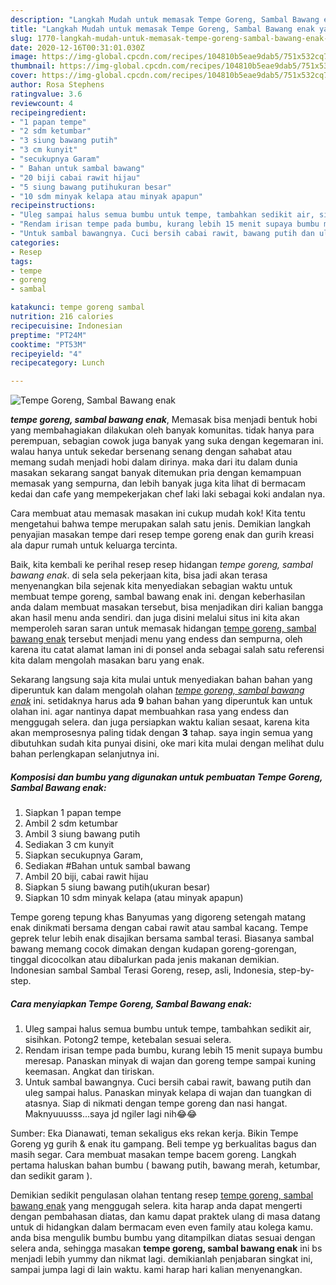 ```yaml
---
description: "Langkah Mudah untuk memasak Tempe Goreng, Sambal Bawang enak yang Sempurna"
title: "Langkah Mudah untuk memasak Tempe Goreng, Sambal Bawang enak yang Sempurna"
slug: 1770-langkah-mudah-untuk-memasak-tempe-goreng-sambal-bawang-enak-yang-sempurna
date: 2020-12-16T00:31:01.030Z
image: https://img-global.cpcdn.com/recipes/104810b5eae9dab5/751x532cq70/tempe-goreng-sambal-bawang-enak-foto-resep-utama.jpg
thumbnail: https://img-global.cpcdn.com/recipes/104810b5eae9dab5/751x532cq70/tempe-goreng-sambal-bawang-enak-foto-resep-utama.jpg
cover: https://img-global.cpcdn.com/recipes/104810b5eae9dab5/751x532cq70/tempe-goreng-sambal-bawang-enak-foto-resep-utama.jpg
author: Rosa Stephens
ratingvalue: 3.6
reviewcount: 4
recipeingredient:
- "1 papan tempe"
- "2 sdm ketumbar"
- "3 siung bawang putih"
- "3 cm kunyit"
- "secukupnya Garam"
- " Bahan untuk sambal bawang"
- "20 biji cabai rawit hijau"
- "5 siung bawang putihukuran besar"
- "10 sdm minyak kelapa atau minyak apapun"
recipeinstructions:
- "Uleg sampai halus semua bumbu untuk tempe, tambahkan sedikit air, sisihkan. Potong2 tempe, ketebalan sesuai selera."
- "Rendam irisan tempe pada bumbu, kurang lebih 15 menit supaya bumbu meresap. Panaskan minyak di wajan dan goreng tempe sampai kuning keemasan. Angkat dan tiriskan."
- "Untuk sambal bawangnya. Cuci bersih cabai rawit, bawang putih dan uleg sampai halus. Panaskan minyak kelapa di wajan dan tuangkan di atasnya. Siap di nikmati dengan tempe goreng dan nasi hangat. Maknyuuusss...saya jd ngiler lagi nih😂😂"
categories:
- Resep
tags:
- tempe
- goreng
- sambal

katakunci: tempe goreng sambal 
nutrition: 216 calories
recipecuisine: Indonesian
preptime: "PT24M"
cooktime: "PT53M"
recipeyield: "4"
recipecategory: Lunch

---
```



![Tempe Goreng, Sambal Bawang enak](https://img-global.cpcdn.com/recipes/104810b5eae9dab5/751x532cq70/tempe-goreng-sambal-bawang-enak-foto-resep-utama.jpg)

<b><i>tempe goreng, sambal bawang enak</i></b>, Memasak bisa menjadi bentuk hobi yang membahagiakan dilakukan oleh banyak komunitas. tidak hanya para perempuan, sebagian cowok juga banyak yang suka dengan kegemaran ini. walau hanya untuk sekedar bersenang senang dengan sahabat atau memang sudah menjadi hobi dalam dirinya. maka dari itu dalam dunia masakan sekarang sangat banyak ditemukan pria dengan kemampuan memasak yang sempurna, dan lebih banyak juga kita lihat di bermacam kedai dan cafe yang mempekerjakan chef laki laki sebagai koki andalan nya.

Cara membuat atau memasak masakan ini cukup mudah kok! Kita tentu mengetahui bahwa tempe merupakan salah satu jenis. Demikian langkah penyajian masakan tempe dari resep tempe goreng enak dan gurih kreasi ala dapur rumah untuk keluarga tercinta.

Baik, kita kembali ke perihal resep resep hidangan <i>tempe goreng, sambal bawang enak</i>. di sela sela pekerjaan kita, bisa jadi akan terasa menyenangkan bila sejenak kita menyediakan sebagian waktu untuk membuat tempe goreng, sambal bawang enak ini. dengan keberhasilan anda dalam membuat masakan tersebut, bisa menjadikan diri kalian bangga akan hasil menu anda sendiri. dan juga disini melalui situs ini kita akan memperoleh saran saran untuk memasak hidangan <u>tempe goreng, sambal bawang enak</u> tersebut menjadi menu yang endess dan sempurna, oleh karena itu catat alamat laman ini di ponsel anda sebagai salah satu referensi kita dalam mengolah masakan baru yang enak.


Sekarang langsung saja kita mulai untuk menyediakan bahan bahan yang diperuntuk kan dalam mengolah olahan <u><i>tempe goreng, sambal bawang enak</i></u> ini. setidaknya harus ada <b>9</b> bahan bahan yang diperuntuk kan untuk olahan ini. agar nantinya dapat membuahkan rasa yang endess dan menggugah selera. dan juga persiapkan waktu kalian sesaat, karena kita akan memprosesnya paling tidak dengan <b>3</b> tahap. saya ingin semua yang dibutuhkan sudah kita punyai disini, oke mari kita mulai dengan melihat dulu bahan perlengkapan selanjutnya ini.

<!--inarticleads1-->

##### Komposisi dan bumbu yang digunakan untuk pembuatan Tempe Goreng, Sambal Bawang enak:

1. Siapkan 1 papan tempe
1. Ambil 2 sdm ketumbar
1. Ambil 3 siung bawang putih
1. Sediakan 3 cm kunyit
1. Siapkan secukupnya Garam,
1. Sediakan  #Bahan untuk sambal bawang
1. Ambil 20 biji, cabai rawit hijau
1. Siapkan 5 siung bawang putih(ukuran besar)
1. Siapkan 10 sdm minyak kelapa (atau minyak apapun)


Tempe goreng tepung khas Banyumas yang digoreng setengah matang enak dinikmati bersama dengan cabai rawit atau sambal kacang. Tempe geprek telur lebih enak disajikan bersama sambal terasi. Biasanya sambal bawang memang cocok dimakan dengan kudapan goreng-gorengan, tinggal dicocolkan atau dibalurkan pada jenis makanan demikian. Indonesian sambal Sambal Terasi Goreng, resep, asli, Indonesia, step-by-step. 

<!--inarticleads2-->

##### Cara menyiapkan Tempe Goreng, Sambal Bawang enak:

1. Uleg sampai halus semua bumbu untuk tempe, tambahkan sedikit air, sisihkan. Potong2 tempe, ketebalan sesuai selera.
1. Rendam irisan tempe pada bumbu, kurang lebih 15 menit supaya bumbu meresap. Panaskan minyak di wajan dan goreng tempe sampai kuning keemasan. Angkat dan tiriskan.
1. Untuk sambal bawangnya. Cuci bersih cabai rawit, bawang putih dan uleg sampai halus. Panaskan minyak kelapa di wajan dan tuangkan di atasnya. Siap di nikmati dengan tempe goreng dan nasi hangat. Maknyuuusss...saya jd ngiler lagi nih😂😂


Sumber: Eka Dianawati, teman sekaligus eks rekan kerja. Bikin Tempe Goreng yg gurih &amp; enak itu gampang. Beli tempe yg berkualitas bagus dan masih segar. Cara membuat masakan tempe bacem goreng. Langkah pertama haluskan bahan bumbu ( bawang putih, bawang merah, ketumbar, dan sedikit garam ). 

Demikian sedikit pengulasan olahan tentang resep <u>tempe goreng, sambal bawang enak</u> yang menggugah selera. kita harap anda dapat mengerti dengan pembahasan diatas, dan kamu dapat praktek ulang di masa datang untuk di hidangkan dalam bermacam even even family atau kolega kamu. anda bisa mengulik bumbu bumbu yang ditampilkan diatas sesuai dengan selera anda, sehingga masakan <b>tempe goreng, sambal bawang enak</b> ini bs menjadi lebih yummy dan nikmat lagi. demikianlah penjabaran singkat ini, sampai jumpa lagi di lain waktu. kami harap hari kalian menyenangkan.
